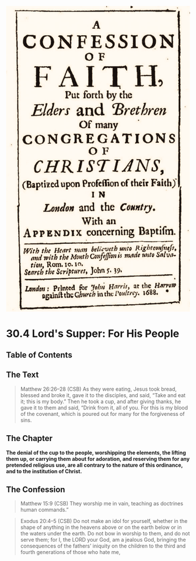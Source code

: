 <img class="intro-right" src="art-1689.png">

# 30.4 Lord's Supper: For His People

## Table of Contents

<!-- toc -->

## The Text

>Matthew 26:26–28 (CSB) As they were eating, Jesus took bread, blessed and broke it, gave it to the disciples, and said, “Take and eat it; this is my body.” Then he took a cup, and after giving thanks, he gave it to them and said, “Drink from it, all of you. For this is my blood of the covenant, which is poured out for many for the forgiveness of sins.

## The Chapter

**The denial of the cup to the people, worshipping the elements, the lifting them up, or carrying them about for adoration, and reserving them for any pretended religious use, are all contrary to the nature of this ordinance, and to the institution of Christ.**

<!-- 
This page discusses the ordinance of the Lord's Supper and the practices that are contrary to its nature and Christ's institution. It explains that denying the cup to the people, worshipping the elements, lifting them up, carrying them for adoration, or reserving them for any pretended religious use are all contrary to the ordinance. The page includes references to Matthew 26:26-28, Matthew 15:9, and Exodus 20:4-5 from the Christian Standard Bible (CSB) to support these points.
-->

## The Confession

>Matthew 15:9 (CSB) They worship me in vain, teaching as doctrines human commands.”

>Exodus 20:4–5 (CSB) Do not make an idol for yourself, whether in the shape of anything in the heavens above or on the earth below or in the waters under the earth. Do not bow in worship to them, and do not serve them; for I, the LORD your God, am a jealous God, bringing the consequences of the fathers’ iniquity on the children to the third and fourth generations of those who hate me,
